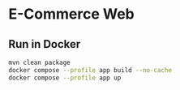 # E-Commerce Web

## Run in Docker

```bash
mvn clean package
docker compose --profile app build --no-cache
docker compose --profile app up
```
